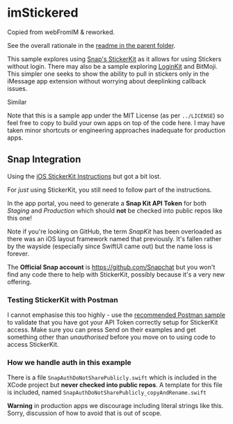 # imStickered
Copied from webFromIM & reworked.

See the overall rationale in the [readme in the parent folder](../README.md).

This sample explores using [Snap's StickerKit][SK] as it allows for using Stickers without login. There may also be a sample exploring [LoginKit] and BitMoji. This simpler one seeks to show the ability to pull in stickers only in the iMessage app extension without worrying about deeplinking callback issues.

Similar 

Note that this is a sample app under the MIT License (as per `../LICENSE`) so feel free to copy to build your own apps on top of the code here. I may have taken minor shortcuts or engineering approaches inadequate for production apps.

## Snap Integration

Using the [iOS StickerKit Instructions][SKI] but got a bit lost.

For _just_ using StickerKit, you still need to follow part of the instructions.

In the app portal, you need to generate a **Snap Kit API Token** for both _Staging_ and _Production_ which should **not** be checked into public repos like this one!

Note if you're looking on GitHub, the term _SnapKit_ has been overloaded as there was an iOS layout framework named that previously. It's fallen rather by the wayside (especially since SwiftUI came out) but the name loss is forever.

The **Official Snap account** is https://github.com/Snapchat but you won't find any code there to help with StickerKit, possibly because it's a very new offering.

### Testing StickerKit with Postman
I cannot emphasise this too highly - use the [recommended Postman sample][PM] to validate that you have got your API Token correctly setup for StickerKit access. Make sure you can press Send on their examples and get something other than _unauthorised_ before you move on to using code to access StickerKit.

### How we handle auth in this example
There is a file `SnapAuthDoNotSharePublicly.swift` which is included in the XCode project but **never checked into public repos**. A template for this file is included, named `SnapAuthDoNotSharePublicly_copyAndRename.swift`

**Warning** in production apps we discourage including literal strings like this. Sorry, discussion of how to avoid that is out of scope.


[SK]: https://kit.snapchat.com/docs/sticker-kit
[LoginKit]: https://kit.snapchat.com/docs/login-kit
[SKI]: https://kit.snapchat.com/docs/sticker-kit-ios
[CT]: https://kit.snapchat.com/docs/downloads
[PM]: https://www.postman.com/jjdharmaraj/workspace/snap-kit/request/14285716-87d8c29e-2ea1-4abb-98c1-82df686b3f99
